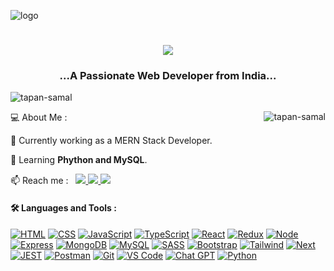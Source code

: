 ![logo](https://github.com/tapan-samal/TapanSamal/blob/main/dev.gif)
<h1 align="center">
    <img src="https://readme-typing-svg.herokuapp.com/?font=Righteous&size=35&center=true&vCenter=true&width=500&height=70&duration=4000&lines=Hi+👋,+I'm+Tapan+Samal;" />
</h1>
<!-- <h1 align="center">Hi 👋, I'm Tapan Samal</h1> -->
<h3 align="center">...A Passionate Web Developer from India...</h3>


<p align="left"> <img src="https://komarev.com/ghpvc/?username=tapan-samal&label=Profile%20views&color=0e75b6&style=flat" alt="tapan-samal" /> </p>
<img align="right" src="https://github-readme-stats.vercel.app/api/top-langs?username=tapan-samal&show_icons=true&theme=tokyonight&hide_border=true&cache_seconds=1800&locale=en&layout=compact" alt="tapan-samal" />
<p align="left">💻  About Me : </p>
🔭 Currently working as a MERN Stack Developer.

🌱 Learning **Phython and MySQL**.

📫 Reach me : &nbsp;
  <a href="mailto:mail2tapansoft@gmail.com">
  <img src="https://img.shields.io/badge/Gmail-34a853?style=for-the-badge&logo=gmail&logoColor=white" />
  </a>
  <a href="https://twitter.com/TapanSamal" target="_blank">
    <img src="https://img.shields.io/badge/Twitter-333333?style=for-the-badge&logo=twitter&logoColor=white" target="_blank" />
  </a>
  <a href="https://www.linkedin.com/in/tapan-samal/" target="_blank">
    <img src="https://img.shields.io/badge/LinkedIn-0077B5?style=for-the-badge&logo=linkedin&logoColor=white" target="_blank" />
  </a>

<h4 align="left">🛠️ Languages and Tools :</h4>

[![HTML](https://img.shields.io/badge/HTML-E34F26?style=for-the-badge&logo=html5&logoColor=white)](https://developer.mozilla.org/en-US/docs/Web/HTML)
[![CSS](https://img.shields.io/badge/CSS-1572B6?style=for-the-badge&logo=css3&logoColor=white)](https://developer.mozilla.org/en-US/docs/Web/CSS)
[![JavaScript](https://img.shields.io/badge/JavaScript-F7DF1E?style=for-the-badge&logo=javascript&logoColor=black)](https://developer.mozilla.org/en-US/docs/Web/JavaScript)
[![TypeScript](https://img.shields.io/badge/TypeScript-1572B6?style=for-the-badge&logo=typescript&logoColor=white)](https://www.typescriptlang.org/)
[![React](https://img.shields.io/badge/React-61DAFB?style=for-the-badge&logo=react&logoColor=black)](https://reactjs.org/)
[![Redux](https://img.shields.io/badge/Redux-764ABC?style=for-the-badge&logo=redux&logoColor=white)](https://redux.js.org/)
[![Node](https://img.shields.io/badge/Node-339933?style=for-the-badge&logo=nodedotjs&logoColor=white)](https://nodejs.org/)
[![Express](https://img.shields.io/badge/Express-000000?style=for-the-badge&logo=express&logoColor=white)](https://expressjs.com/)
[![MongoDB](https://img.shields.io/badge/MongoDB-47A248?style=for-the-badge&logo=mongodb&logoColor=white)](https://www.mongodb.com/)
[![MySQL](https://img.shields.io/badge/MySQL-3e6e93?style=for-the-badge&logo=mysql&logoColor=white)](https://dev.mysql.com/doc/)
[![SASS](https://img.shields.io/badge/SASS-f4f6f7?style=for-the-badge&logo=sass&logoColor=bf4080)](https://sass-lang.com/documentation/)
[![Bootstrap](https://img.shields.io/badge/Bootstrap-7952B3?style=for-the-badge&logo=bootstrap&logoColor=white)](https://getbootstrap.com/)
[![Tailwind](https://img.shields.io/badge/Tailwind-38B2AC?style=for-the-badge&logo=tailwind-css&logoColor=white)](https://tailwindcss.com/)
[![Next](https://img.shields.io/badge/Next-000000?style=for-the-badge&logo=nextdotjs&logoColor=white)](https://nextjs.org/)
[![JEST](https://img.shields.io/badge/JEST-15c213?style=for-the-badge&logo=jest&logoColor=white)](https://jestjs.io/docs/getting-started)
[![Postman](https://img.shields.io/badge/Postman-FF6C37?style=for-the-badge&logo=postman&logoColor=white)](https://www.postman.com/)
[![Git](https://img.shields.io/badge/Git-000000?style=for-the-badge&logo=git&logoColor=white)](https://git-scm.com/)
[![VS Code](https://img.shields.io/badge/VSCode-1572B6?style=for-the-badge&logo=visual-studio-code&logoColor=white)](https://code.visualstudio.com/)
[![Chat GPT](https://img.shields.io/badge/ChatGPT-000000?style=for-the-badge&logo=openai&logoColor=white)](https://chat.openai.com/)
[![Python](https://img.shields.io/badge/Python-3776ab?style=for-the-badge&logo=python&logoColor=yellow)](https://www.python.org/)
<!-- <div align="center">
    <img src="https://skillicons.dev/icons?i=html,css,javascript,typescript,react,redux,jest,nodejs,express,python,mongodb,mysql,graphql,sass,bootstrap,tailwind,vscode,github,postman" />
</div> -->
<!-- <p align="left"> <a href="https://www.w3.org/html/" target="_blank" rel="noreferrer"> <img src="https://raw.githubusercontent.com/devicons/devicon/master/icons/html5/html5-original-wordmark.svg" alt="html5" width="40" height="40"/> </a>  &nbsp; <a href="https://developer.mozilla.org/en-US/docs/Web/JavaScript" target="_blank" rel="noreferrer"> <img src="https://raw.githubusercontent.com/devicons/devicon/master/icons/javascript/javascript-original.svg" alt="javascript" width="40" height="40"/> </a>  &nbsp;  <a href="https://www.typescriptlang.org/" target="_blank" rel="noreferrer"> <img src="https://raw.githubusercontent.com/devicons/devicon/master/icons/typescript/typescript-original.svg" alt="typescript" width="40" height="40"/> </a> &nbsp; <a href="https://reactjs.org/" target="_blank" rel="noreferrer"> <img src="https://raw.githubusercontent.com/devicons/devicon/master/icons/react/react-original-wordmark.svg" alt="react" width="40" height="40"/> </a> &nbsp; <a href="https://redux.js.org" target="_blank" rel="noreferrer"> <img src="https://raw.githubusercontent.com/devicons/devicon/master/icons/redux/redux-original.svg" alt="redux" width="40" height="40"/> </a> &nbsp;    <a href="https://nodejs.org" target="_blank" rel="noreferrer"> <img src="https://raw.githubusercontent.com/devicons/devicon/master/icons/nodejs/nodejs-original-wordmark.svg" alt="nodejs" width="40" height="40"/> </a> &nbsp; <a href="https://expressjs.com" target="_blank" rel="noreferrer"> <img src="https://raw.githubusercontent.com/devicons/devicon/master/icons/express/express-original-wordmark.svg" alt="express" width="40" height="40"/> </a> &nbsp; <a href="https://www.mongodb.com/" target="_blank" rel="noreferrer"> <img src="https://raw.githubusercontent.com/devicons/devicon/master/icons/mongodb/mongodb-original-wordmark.svg" alt="mongodb" width="40" height="40"/> </a> &nbsp; <a href="https://graphql.org" target="_blank" rel="noreferrer"> <img src="https://www.vectorlogo.zone/logos/graphql/graphql-icon.svg" alt="graphql" width="40" height="40"/> </a> &nbsp;  <a href="https://www.w3schools.com/css/" target="_blank" rel="noreferrer"> <img src="https://raw.githubusercontent.com/devicons/devicon/master/icons/css3/css3-original-wordmark.svg" alt="css3" width="40" height="40"/> </a> &nbsp; <a href="https://sass-lang.com" target="_blank" rel="noreferrer"> <img src="https://raw.githubusercontent.com/devicons/devicon/master/icons/sass/sass-original.svg" alt="sass" width="40" height="40"/> </a> &nbsp; <a href="https://getbootstrap.com" target="_blank" rel="noreferrer"> <img src="https://raw.githubusercontent.com/devicons/devicon/master/icons/bootstrap/bootstrap-plain-wordmark.svg" alt="bootstrap" width="40" height="40"/> </a> &nbsp; <a href="https://tailwindcss.com/" target="_blank" rel="noreferrer"> <img src="https://www.vectorlogo.zone/logos/tailwindcss/tailwindcss-icon.svg" alt="tailwind" width="40" height="40"/> </a> &nbsp;  </p>
 -->
